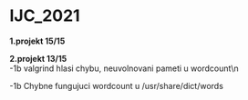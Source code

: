 # IJC_2021

**1.projekt  	15/15**

**2.projekt	  13/15**	  
-1b valgrind hlasi chybu, neuvolnovani pameti u wordcount\n

-1b Chybne fungujuci wordcount u /usr/share/dict/words


